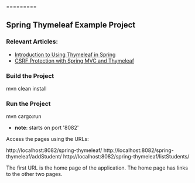=========

## Spring Thymeleaf Example Project

### Relevant Articles: 
- [Introduction to Using Thymeleaf in Spring](http://www.baeldung.com/thymeleaf-in-spring-mvc)
- [CSRF Protection with Spring MVC and Thymeleaf](http://www.baeldung.com/csrf-thymeleaf-with-spring-security)


### Build the Project

mvn clean install


### Run the Project
mvn cargo:run
- **note**: starts on port '8082'

Access the pages using the URLs:

http://localhost:8082/spring-thymeleaf/
http://localhost:8082/spring-thymeleaf/addStudent/
http://localhost:8082/spring-thymeleaf/listStudents/

The first URL is the home page of the application. The home page has links to the other two pages.
